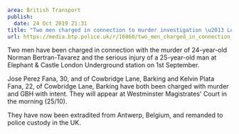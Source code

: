 ```yaml
area: British Transport
publish:
  date: 24 Oct 2019 21:31
title: "Two men charged in connection to murder investigation \u2013 London"
url: https://media.btp.police.uk/r/16860/two_men_charged_in_connection_to_murder_investiga
```

Two men have been charged in connection with the murder of 24-year-old Norman Bertran-Tavarez and the serious injury of a 25-year-old man at Elephant & Castle London Underground station on 1st September.

Jose Perez Fana, 30, and of Cowbridge Lane, Barking and Kelvin Plata Fana, 22, of Cowbridge Lane, Barking have both been charged with murder and GBH with intent. They will appear at Westminster Magistrates' Court in the morning (25/10).

They have now been extradited from Antwerp, Belgium, and remanded to police custody in the UK.
